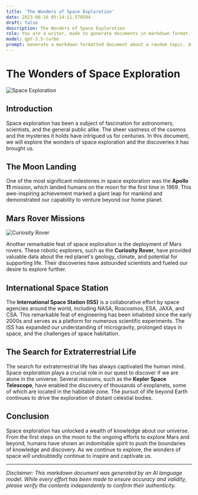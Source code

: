 ```yaml
---
title: 'The Wonders of Space Exploration'
date: 2023-08-16 05:14:11.570594
draft: false
description: The Wonders of Space Exploration
role: You are a writer, made to generate documents in markdown format. It is very important that all of the documents you generate are in valid markdown format.
model: gpt-3.5-turbo
prompt: Generate a markdown formatted document about a random topic. At the bottom, include a disclaimer explaining that the document was generated by you. The first line of the document should be the title. Make sure that the entire document is in proper markdown format, using a mix of various tags to make the document visually appealing.
---
```


# The Wonders of Space Exploration

![Space Exploration](https://www.nasa.gov/sites/default/files/styles/full_width_feature/public/thumbnails/image/nhq202106310001.jpg?itok=kCtDH7Qv)

## Introduction

Space exploration has been a subject of fascination for astronomers, scientists, and the general public alike. The sheer vastness of the cosmos and the mysteries it holds have intrigued us for centuries. In this document, we will explore the wonders of space exploration and the discoveries it has brought us.

## The Moon Landing

One of the most significant milestones in space exploration was the **Apollo 11** mission, which landed humans on the moon for the first time in 1969. This awe-inspiring achievement marked a giant leap for mankind and demonstrated our capability to venture beyond our home planet.

## Mars Rover Missions

![Curiosity Rover](https://www.nasa.gov/sites/default/files/styles/full_width_feature/public/thumbnails/image/pia22577-main.jpg)

Another remarkable feat of space exploration is the deployment of Mars rovers. These robotic explorers, such as the **Curiosity Rover**, have provided valuable data about the red planet's geology, climate, and potential for supporting life. Their discoveries have astounded scientists and fueled our desire to explore further.

## International Space Station

The **International Space Station (ISS)** is a collaborative effort by space agencies around the world, including NASA, Roscosmos, ESA, JAXA, and CSA. This remarkable feat of engineering has been inhabited since the early 2000s and serves as a platform for numerous scientific experiments. The ISS has expanded our understanding of microgravity, prolonged stays in space, and the challenges of space habitation.

## The Search for Extraterrestrial Life

The search for extraterrestrial life has always captivated the human mind. Space exploration plays a crucial role in our quest to discover if we are alone in the universe. Several missions, such as the **Kepler Space Telescope**, have enabled the discovery of thousands of exoplanets, some of which are located in the habitable zone. The pursuit of life beyond Earth continues to drive the exploration of distant celestial bodies.

## Conclusion

Space exploration has unlocked a wealth of knowledge about our universe. From the first steps on the moon to the ongoing efforts to explore Mars and beyond, humans have shown an indomitable spirit to push the boundaries of knowledge and discovery. As we continue to explore, the wonders of space will undoubtedly continue to inspire and captivate us.

---

*Disclaimer: This markdown document was generated by an AI language model. While every effort has been made to ensure accuracy and validity, please verify the contents independently to confirm their authenticity.*
